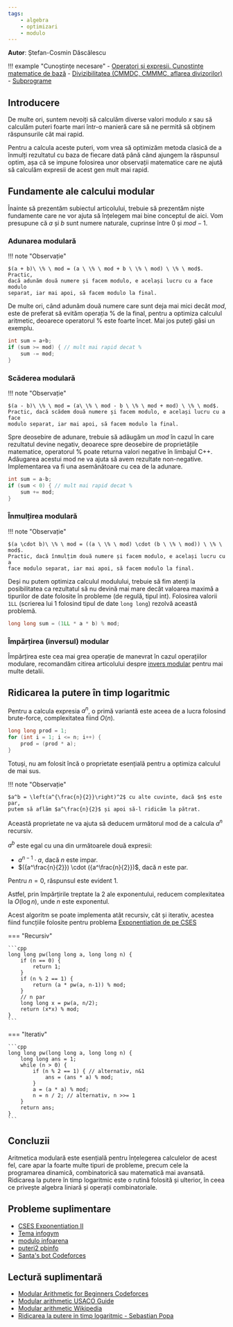 ```yaml
---
tags:
    - algebra
    - optimizari
    - modulo
---
```


**Autor**: Ștefan-Cosmin Dăscălescu

!!! example "Cunoștințe necesare"
    - [Operatori și expresii. Cunoștințe matematice de bază](https://edu.roalgo.ro/cppintro/basic-math/)
    - [Divizibilitatea (CMMDC, CMMMC, aflarea divizorilor)](https://edu.roalgo.ro/usor/divisibility/)
    - [Subprograme](https://edu.roalgo.ro/cppintro/functions/)

## Introducere

De multe ori, suntem nevoiți să calculăm diverse valori modulo $x$ sau să
calculăm puteri foarte mari într-o manieră care să ne permită să obținem
răspunsurile cât mai rapid.

Pentru a calcula aceste puteri, vom vrea să optimizăm metoda clasică de a
înmulți rezultatul cu baza de fiecare dată până când ajungem la răspunsul optim,
așa că se impune folosirea unor observații matematice care ne ajută să calculăm
expresii de acest gen mult mai rapid.

## Fundamente ale calcului modular

Înainte să prezentăm subiectul articolului, trebuie să prezentăm niște
fundamente care ne vor ajuta să înțelegem mai bine conceptul de aici. Vom
presupune că $a$ și $b$ sunt numere naturale, cuprinse între $0$ și $mod - 1$.

### Adunarea modulară

!!! note "Observație"

    $(a + b)\ \% \ mod = (a \ \% \ mod + b \ \% \ mod) \ \% \ mod$. Practic,
    dacă adunăm două numere și facem modulo, e același lucru cu a face modulo
    separat, iar mai apoi, să facem modulo la final.

De multe ori, când adunăm două numere care sunt deja mai mici decât $mod$, este
de preferat să evităm operația $\%$ de la final, pentru a optimiza calculul
aritmetic, deoarece operatorul $\%$ este foarte încet. Mai jos puteți găsi un
exemplu.

```cpp
int sum = a+b;
if (sum >= mod) { // mult mai rapid decat %
    sum -= mod;
}
```

### Scăderea modulară

!!! note "Observație"

    $(a - b)\ \% \ mod = (a\ \% \ mod - b \ \% \ mod + mod) \ \% \ mod$.
    Practic, dacă scădem două numere și facem modulo, e același lucru cu a face
    modulo separat, iar mai apoi, să facem modulo la final.

Spre deosebire de adunare, trebuie să adăugăm un $mod$ în cazul în care
rezultatul devine negativ, deoarece spre deosebire de proprietățile matematice,
operatorul $\%$ poate returna valori negative în limbajul C++. Adăugarea acestui
mod ne va ajuta să avem rezultate non-negative. Implementarea va fi una
asemănătoare cu cea de la adunare.

```cpp
int sum = a-b;
if (sum < 0) { // mult mai rapid decat %
    sum += mod;
}
```

### Înmulțirea modulară

!!! note "Observație"

    $(a \cdot b)\ \% \ mod = ((a \ \% \ mod) \cdot (b \ \% \ mod)) \ \% \ mod$.
    Practic, dacă înmulțim două numere și facem modulo, e același lucru cu a
    face modulo separat, iar mai apoi, să facem modulo la final.

Deși nu putem optimiza calculul modulului, trebuie să fim atenți la
posibilitatea ca rezultatul să nu devină mai mare decât valoarea maximă a
tipurilor de date folosite în probleme (de regulă, tipul int). Folosirea valorii
`1LL` (scrierea lui $1$ folosind tipul de date `long long`) rezolvă această
problemă.

```cpp
long long sum = (1LL * a * b) % mod;
```

### Împărțirea (inversul) modular

Împărțirea este cea mai grea operație de manevrat în cazul operațiilor modulare,
recomandăm citirea articolului despre [invers modular](./modular-inverse.md)
pentru mai multe detalii.

## Ridicarea la putere în timp logaritmic

Pentru a calcula expresia $a^n$, o primă variantă este aceea de a lucra folosind
brute-force, complexitatea fiind $O(n)$.

```cpp
long long prod = 1;
for (int i = 1; i <= n; i++) {
    prod = (prod * a);
}
```

Totuși, nu am folosit încă o proprietate esențială pentru a optimiza calculul de
mai sus.

!!! note "Observație"

    $a^b = \left(a^{\frac{n}{2}}\right)^2$ cu alte cuvinte, dacă $n$ este par,
    putem să aflăm $a^\frac{n}{2}$ și apoi să-l ridicăm la pătrat.

Această proprietate ne va ajuta să deducem următorul mod de a calcula $a^n$
recursiv.

$a^b$ este egal cu una din următoarele două expresii:

- $a^{n-1} \cdot a$, dacă $n$ este impar.
- $({a^\frac{n}{2}}) \cdot ({a^\frac{n}{2}})$, dacă $n$ este par.

Pentru $n = 0$, răspunsul este evident $1$.

Astfel, prin împărțirile treptate la $2$ ale exponentului, reducem complexitatea
la $O(\log n)$, unde $n$ este exponentul.

Acest algoritm se poate implementa atât recursiv, cât și iterativ, acestea fiind
funcțiile folosite pentru problema [Exponentiation de pe
CSES](https://cses.fi/problemset/task/1095/)

=== "Recursiv"

    ```cpp
    long long pw(long long a, long long n) {
        if (n == 0) {
            return 1;
        }
        if (n % 2 == 1) {
            return (a * pw(a, n-1)) % mod;
        }
        // n par
        long long x = pw(a, n/2);
        return (x*x) % mod;
    }
    ```

=== "Iterativ"

    ```cpp
    long long pw(long long a, long long n) {
        long long ans = 1;
        while (n > 0) {
            if (n % 2 == 1) { // alternativ, n&1
                ans = (ans * a) % mod;
            }
            a = (a * a) % mod;
            n = n / 2; // alternativ, n >>= 1
        }
        return ans;
    }
    ```

## Concluzii

Aritmetica modulară este esențială pentru înțelegerea calculelor de acest fel,
care apar la foarte multe tipuri de probleme, precum cele la programarea
dinamică, combinatorică sau matematică mai avansată. Ridicarea la putere în timp
logaritmic este o rutină folosită și ulterior, în ceea ce privește algebra
liniară și operații combinatoriale.

## Probleme suplimentare

- [CSES Exponentiation II](https://cses.fi/problemset/task/1712)
- [Tema infogym](https://events.info.uaic.ro/infogim/2015/lectii/6/614.pdf)
- [modulo infoarena](https://www.infoarena.ro/problema/modulo)
- [puteri2 pbinfo](https://www.pbinfo.ro/probleme/843/puteri2)
- [Santa's bot Codeforces](https://codeforces.com/contest/1279/problem/D)

## Lectură suplimentară

- [Modular Arithmetic for Beginners
  Codeforces](https://codeforces.com/blog/entry/72527)
- [Modular arithmetic USACO Guide](https://usaco.guide/gold/modular?lang=cpp)
- [Modular arithmetic
  Wikipedia](https://en.wikipedia.org/wiki/Modular_arithmetic)
- [Ridicarea la putere in timp logaritmic - Sebastian
  Popa](https://vasiluta.ro/sebi/lgput)
